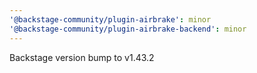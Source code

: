 ```yaml
---
'@backstage-community/plugin-airbrake': minor
'@backstage-community/plugin-airbrake-backend': minor
---
```


Backstage version bump to v1.43.2

